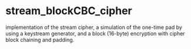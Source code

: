 # stream_blockCBC_cipher
implementation of the stream cipher, a simulation of the one-time pad by using a keystream generator, and a block (16-byte) encryption with cipher block chaining and padding. 
